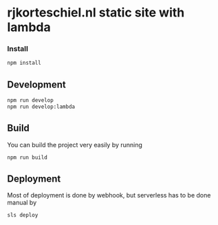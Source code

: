 # rjkorteschiel.nl static site with lambda

### Install
```sh
npm install
```


## Development
```sh
npm run develop
npm run develop:lambda
```

## Build
You can build the project very easily by running

```sh
npm run build
```

## Deployment

Most of deployment is done by webhook, but serverless has to be done manual by
```sh
sls deploy
```
